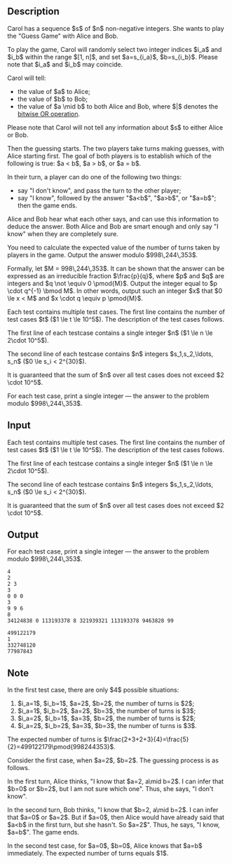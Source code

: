## Description

<div><p>Carol has a sequence $s$ of $n$ non-negative integers. She wants to play the "Guess Game" with Alice and Bob.</p><p>To play the game, Carol will <span class="tex-font-style-bf">randomly</span> select two integer indices $i_a$ and $i_b$ within the range $[1, n]$, and set $a=s_{i_a}$, $b=s_{i_b}$. Please note that $i_a$ and $i_b$ may coincide.</p><p>Carol will tell:</p><ul> <li> the value of $a$ to Alice; </li><li> the value of $b$ to Bob; </li><li> the value of $a \mid b$ to both Alice and Bob, where $|$ denotes the <a href="https://en.wikipedia.org/wiki/Bitwise_operation#OR">bitwise OR operation</a>. </li></ul><p>Please note that Carol will <span class="tex-font-style-bf">not</span> tell any information about $s$ to either Alice or Bob.</p><p>Then the guessing starts. The two players take turns making guesses, with Alice starting first. The goal of both players is to establish which of the following is true: $a &lt; b$, $a &gt; b$, or $a = b$.</p><p>In their turn, a player can do one of the following two things:</p><ul> <li> say "I don't know", and pass the turn to the other player; </li><li> say "I know", followed by the answer "$a&lt;b$", "$a&gt;b$", or "$a=b$"; then the game ends. </li></ul><p>Alice and Bob hear what each other says, and can use this information to deduce the answer. Both Alice and Bob are smart enough and only say "I know" when they are completely sure.</p><p>You need to calculate the expected value of the number of turns taken by players in the game. Output the answer modulo $998\,244\,353$.</p><p>Formally, let $M = 998\,244\,353$. It can be shown that the answer can be expressed as an irreducible fraction $\frac{p}{q}$, where $p$ and $q$ are integers and $q \not \equiv 0 \pmod{M}$. Output the integer equal to $p \cdot q^{-1} \bmod M$. In other words, output such an integer $x$ that $0 \le x &lt; M$ and $x \cdot q \equiv p \pmod{M}$.</p></div><div class="input-specification"><p>Each test contains multiple test cases. The first line contains the number of test cases $t$ ($1 \le t \le 10^5$). The description of the test cases follows.</p><p>The first line of each testcase contains a single integer $n$ ($1 \le n \le 2\cdot 10^5$).</p><p>The second line of each testcase contains $n$ integers $s_1,s_2,\ldots, s_n$ ($0 \le s_i &lt; 2^{30}$).</p><p>It is guaranteed that the sum of $n$ over all test cases does not exceed $2 \cdot 10^5$. </p></div><div class="output-specification"><p>For each test case, print a single integer&nbsp;— the answer to the problem modulo $998\,244\,353$.</p></div>

## Input

<p>Each test contains multiple test cases. The first line contains the number of test cases $t$ ($1 \le t \le 10^5$). The description of the test cases follows.</p><p>The first line of each testcase contains a single integer $n$ ($1 \le n \le 2\cdot 10^5$).</p><p>The second line of each testcase contains $n$ integers $s_1,s_2,\ldots, s_n$ ($0 \le s_i &lt; 2^{30}$).</p><p>It is guaranteed that the sum of $n$ over all test cases does not exceed $2 \cdot 10^5$. </p>

## Output

<p>For each test case, print a single integer&nbsp;— the answer to the problem modulo $998\,244\,353$.</p>





```input1|2,3,6,7
4
2
2 3
3
0 0 0
3
9 9 6
8
34124838 0 113193378 8 321939321 113193378 9463828 99
```




```output1
499122179
1
332748120
77987843
```



## Note

<p>In the first test case, there are only $4$ possible situations:</p><ol> <li> $i_a=1$, $i_b=1$, $a=2$, $b=2$, the number of turns is $2$; </li><li> $i_a=1$, $i_b=2$, $a=2$, $b=3$, the number of turns is $3$; </li><li> $i_a=2$, $i_b=1$, $a=3$, $b=2$, the number of turns is $2$; </li><li> $i_a=2$, $i_b=2$, $a=3$, $b=3$, the number of turns is $3$. </li></ol><p>The expected number of turns is $\frac{2+3+2+3}{4}=\frac{5}{2}=499122179\pmod{998244353}$.</p><p>Consider the first case, when $a=2$, $b=2$. The guessing process is as follows.</p><p>In the first turn, Alice thinks, "I know that $a=2, a\mid b=2$. I can infer that $b=0$ or $b=2$, but I am not sure which one". Thus, she says, "I don't know".</p><p>In the second turn, Bob thinks, "I know that $b=2, a\mid b=2$. I can infer that $a=0$ or $a=2$. But if $a=0$, then Alice would have already said that $a&lt;b$ in the first turn, but she hasn't. So $a=2$". Thus, he says, "I know, $a=b$". The game ends. </p><p>In the second test case, for $a=0$, $b=0$, Alice knows that $a=b$ immediately. The expected number of turns equals $1$.</p>
